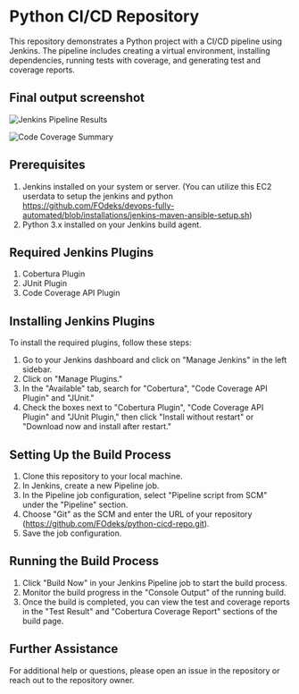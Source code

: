 # Python CI/CD Repository

This repository demonstrates a Python project with a CI/CD pipeline using Jenkins. The pipeline includes creating a virtual environment, installing dependencies, running tests with coverage, and generating test and coverage reports.

## Final output screenshot

![Jenkins Pipeline Results](https://github.com/cvamsikrishna11/python-cicd-repo/blob/main/result.png)


![Code Coverage Summary](https://github.com/cvamsikrishna11/python-cicd-repo/blob/main/coverage-summary.png)


## Prerequisites

1. Jenkins installed on your system or server. (You can utilize this EC2 userdata to setup the jenkins and python https://github.com/FOdeks/devops-fully-automated/blob/installations/jenkins-maven-ansible-setup.sh)
2. Python 3.x installed on your Jenkins build agent.

## Required Jenkins Plugins

1. Cobertura Plugin
2. JUnit Plugin
3. Code Coverage API Plugin

## Installing Jenkins Plugins

To install the required plugins, follow these steps:

1. Go to your Jenkins dashboard and click on "Manage Jenkins" in the left sidebar.
2. Click on "Manage Plugins."
3. In the "Available" tab, search for "Cobertura", "Code Coverage API Plugin" and "JUnit."
4. Check the boxes next to "Cobertura Plugin", "Code Coverage API Plugin"  and "JUnit Plugin," then click "Install without restart" or "Download now and install after restart."

## Setting Up the Build Process

1. Clone this repository to your local machine.
2. In Jenkins, create a new Pipeline job.
3. In the Pipeline job configuration, select "Pipeline script from SCM" under the "Pipeline" section.
4. Choose "Git" as the SCM and enter the URL of your repository  (https://github.com/FOdeks/python-cicd-repo.git).
5. Save the job configuration.

## Running the Build Process

1. Click "Build Now" in your Jenkins Pipeline job to start the build process.
2. Monitor the build progress in the "Console Output" of the running build.
3. Once the build is completed, you can view the test and coverage reports in the "Test Result" and "Cobertura Coverage Report" sections of the build page.

## Further Assistance

For additional help or questions, please open an issue in the repository or reach out to the repository owner.

